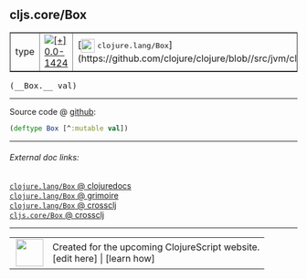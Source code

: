 ## cljs.core/Box



 <table border="1">
<tr>
<td>type</td>
<td><a href="https://github.com/cljsinfo/cljs-api-docs/tree/0.0-1424"><img valign="middle" alt="[+] 0.0-1424" title="Added in 0.0-1424" src="https://img.shields.io/badge/+-0.0--1424-lightgrey.svg"></a> </td>
<td>
[<img height="24px" valign="middle" src="http://i.imgur.com/1GjPKvB.png"> <samp>clojure.lang/Box</samp>](https://github.com/clojure/clojure/blob//src/jvm/clojure/lang/Box.java)
</td>
</tr>
</table>


 <samp>
(__Box.__ val)<br>
</samp>

---







Source code @ [github](https://github.com/clojure/clojurescript/blob/r1424/src/cljs/cljs/core.cljs#L3960):

```clj
(deftype Box [^:mutable val])
```

<!--
Repo - tag - source tree - lines:

 <pre>
clojurescript @ r1424
└── src
    └── cljs
        └── cljs
            └── <ins>[core.cljs:3960](https://github.com/clojure/clojurescript/blob/r1424/src/cljs/cljs/core.cljs#L3960)</ins>
</pre>

-->

---



###### External doc links:

[`clojure.lang/Box` @ clojuredocs](http://clojuredocs.org/clojure.lang/Box)<br>
[`clojure.lang/Box` @ grimoire](http://conj.io/store/v1/org.clojure/clojure/1.7.0-beta3/clj/clojure.lang/Box/)<br>
[`clojure.lang/Box` @ crossclj](http://crossclj.info/fun/clojure.lang/Box.html)<br>
[`cljs.core/Box` @ crossclj](http://crossclj.info/fun/cljs.core.cljs/Box.html)<br>

---

 <table>
<tr><td>
<img valign="middle" align="right" width="48px" src="http://i.imgur.com/Hi20huC.png">
</td><td>
Created for the upcoming ClojureScript website.<br>
[edit here] | [learn how]
</td></tr></table>

[edit here]:https://github.com/cljsinfo/cljs-api-docs/blob/master/cljsdoc/cljs.core/Box.cljsdoc
[learn how]:https://github.com/cljsinfo/cljs-api-docs/wiki/cljsdoc-files

<!--

This information was too distracting to show to readers, but I'll leave it
commented here since it is helpful to:

- pretty-print the data used to generate this document
- and show how to retrieve that data



The API data for this symbol:

```clj
{:ns "cljs.core",
 :name "Box",
 :signature ["[val]"],
 :history [["+" "0.0-1424"]],
 :type "type",
 :full-name-encode "cljs.core/Box",
 :source {:code "(deftype Box [^:mutable val])",
          :title "Source code",
          :repo "clojurescript",
          :tag "r1424",
          :filename "src/cljs/cljs/core.cljs",
          :lines [3960]},
 :full-name "cljs.core/Box",
 :clj-symbol "clojure.lang/Box"}

```

Retrieve the API data for this symbol:

```clj
;; from Clojure REPL
(require '[clojure.edn :as edn])
(-> (slurp "https://raw.githubusercontent.com/cljsinfo/cljs-api-docs/catalog/cljs-api.edn")
    (edn/read-string)
    (get-in [:symbols "cljs.core/Box"]))
```

-->

